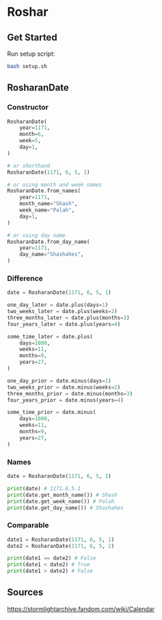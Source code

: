 # Roshar 

## Get Started

Run setup script:
```bash
bash setup.sh
```

## RosharanDate

### Constructor

```python
RosharanDate(
    year=1171,
    month=6,
    week=5,
    day=1,
)

# or shorthand
RosharanDate(1171, 6, 5, 1)

# or using month and week names
RosharanDate.from_names(
    year=1171,
    month_name="Shash",
    week_name="Palah",
    day=1,
)

# or using day name
RosharanDate.from_day_name(
    year=1171,
    day_name="Shashahes",
)
```

### Difference

```python
date = RosharanDate(1171, 6, 5, 1)

one_day_later = date.plus(days=1)
two_weeks_later = date.plus(weeks=2)
three_months_later = date.plus(months=3)
four_years_later = date.plus(years=4)

some_time_later = date.plus(
    days=1000,
    weeks=11,
    months=9,
    years=27,
)

one_day_prior = date.minus(days=1)
two_weeks_prior = date.minus(weeks=2)
three_months_prior = date.minus(months=3)
four_years_prior = date.minus(years=4)

some_time_prior = date.minus(
    days=1000,
    weeks=11,
    months=9,
    years=27,
)
```

### Names

```python
date = RosharanDate(1171, 6, 5, 1)

print(date) # 1171.6.5.1
print(date.get_month_name()) # Shash
print(date.get_week_name()) # Palah
print(date.get_day_name()) # Shashahes
```

### Comparable

```python
date1 = RosharanDate(1171, 6, 5, 1)
date2 = RosharanDate(1171, 6, 5, 2)

print(date1 == date2) # False
print(date1 < date2) # True
print(date1 > date2) # False
```

## Sources

https://stormlightarchive.fandom.com/wiki/Calendar
